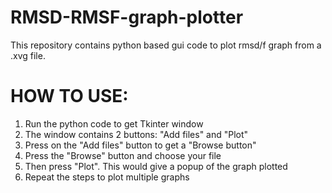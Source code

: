 # RMSD-RMSF-graph-plotter
This repository contains python based gui code to plot rmsd/f graph from a .xvg file.


HOW TO USE:
==============================================================================
1. Run the python code to get Tkinter window
2. The window contains 2 buttons: "Add files" and "Plot"
3. Press on the "Add files" button to get a "Browse button"
4. Press the "Browse" button and choose your file
5. Then press "Plot". This would give a popup of the graph plotted
6. Repeat the steps to plot multiple graphs
